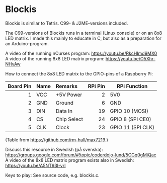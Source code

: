 # Blockis
Blockis is similar to Tetris. C99- &amp; J2ME-versions included.

The C99-versions of Blockis runs in a terminal (Linux console) or 
on an 8x8 LED matrix. I made this mainly to educate in C, but also as
a preparation for an Arduino-program.

A video of the running nCurses program: https://youtu.be/RkcHImd9MX0  
A video of the running 8x8 LED matrix program: https://youtu.be/O5Xhr-NHvAw

How to connect the 8x8 LED matrix to the GPIO-pins of a Raspberry Pi:

| Board Pin | Name | Remarks     | RPi Pin | RPi Function      |
|----------:|:-----|:------------|--------:|-------------------|
| 1         | VCC  | +5V Power   | 2       | 5V0               |
| 2         | GND  | Ground      | 6       | GND               |
| 3         | DIN  | Data In     | 19      | GPIO 10 (MOSI)    |
| 4         | CS   | Chip Select | 24      | GPIO 8 (SPI CE0)  |
| 5         | CLK  | Clock       | 23      | GPIO 11 (SPI CLK) |
(Table from https://github.com/rm-hull/max7219.) 

Discuss this resource in Swedish (på svenska): https://groups.google.com/forum/#!topic/coderdojo-lund/5CGq0gMiQac  
A video of the 8x8 LED matrix program exists also in Swedish: https://youtu.be/A5NT93l-vrI

Keys to play: See source code, e.g. blockis.c.
